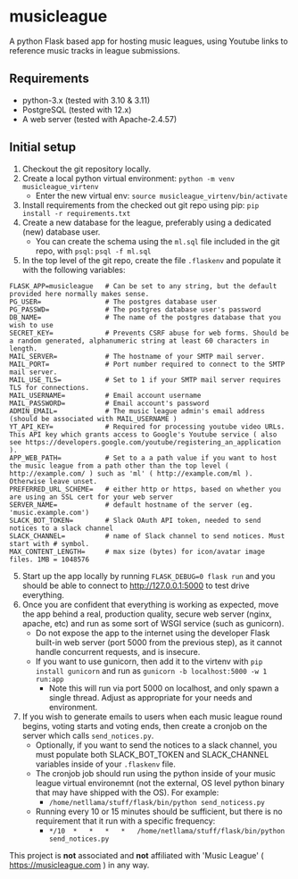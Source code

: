 # musicleague

A python Flask based app for hosting music leagues, using Youtube links to reference music tracks in league submissions.

## Requirements

* python-3.x (tested with 3.10 & 3.11)
* PostgreSQL (tested with 12.x)
* A web server (tested with Apache-2.4.57)

## Initial setup

1. Checkout the git repository locally.
2. Create a local python virtual environment: `python -m venv musicleague_virtenv`
    - Enter the new virtual env: `source musicleague_virtenv/bin/activate`
3. Install requirements from the checked out git repo using pip: `pip install -r requirements.txt`
4. Create a new database for the league, preferably using a dedicated (new) database user.
    - You can create the schema using the `ml.sql` file included in the git repo, with `psql`: `psql -f ml.sql`
4. In the top level of the git repo, create the file `.flaskenv` and populate it with the following variables:
```
FLASK_APP=musicleague   # Can be set to any string, but the default provided here normally makes sense.
PG_USER=                # The postgres database user
PG_PASSWD=              # The postgres database user's password
DB_NAME=                # The name of the postgres database that you wish to use
SECRET_KEY=             # Prevents CSRF abuse for web forms. Should be a random generated, alphanumeric string at least 60 characters in length.
MAIL_SERVER=            # The hostname of your SMTP mail server.
MAIL_PORT=              # Port number required to connect to the SMTP mail server.
MAIL_USE_TLS=           # Set to 1 if your SMTP mail server requires TLS for connections.
MAIL_USERNAME=          # Email account username
MAIL_PASSWORD=          # Email account's password
ADMIN_EMAIL=            # The music league admin's email address (should be associated with MAIL_USERNAME )
YT_API_KEY=             # Required for processing youtube video URLs. This API key which grants access to Google's Youtube service ( also see https://developers.google.com/youtube/registering_an_application ).
APP_WEB_PATH=           # Set to a a path value if you want to host the music league from a path other than the top level ( http://example.com/ ) such as 'ml' ( http://example.com/ml ). Otherwise leave unset.
PREFERRED_URL_SCHEME=   # either http or https, based on whether you are using an SSL cert for your web server
SERVER_NAME=            # default hostname of the server (eg. 'music.example.com')
SLACK_BOT_TOKEN=        # Slack OAuth API token, needed to send notices to a slack channel
SLACK_CHANNEL=          # name of Slack channel to send notices. Must start with # symbol.
MAX_CONTENT_LENGTH=     # max size (bytes) for icon/avatar image files. 1MB = 1048576
```
5. Start up the app locally by running `FLASK_DEBUG=0 flask run` and you should be able to connect to http://127.0.0.1:5000 to test drive everything.
6. Once you are confident that everything is working as expected, move the app behind a real, production quality, secure web server (nginx, apache, etc) and run as some sort of WSGI service (such as gunicorn).
    - Do not expose the app to the internet using the developer Flask built-in web server (port 5000 from the previous step), as it cannot handle concurrent requests, and is insecure.
    - If you want to use gunicorn, then add it to the virtenv with `pip install gunicorn` and run as `gunicorn -b localhost:5000 -w 1 run:app`
        - Note this will run via port 5000 on localhost, and only spawn a single thread. Adjust as appropriate for your needs and environment.
7. If you wish to generate emails to users when each music league round begins, voting starts and voting ends, then create a cronjob on the server which calls `send_notices.py`.
    - Optionally, if you want to send the notices to a slack channel, you must populate both SLACK_BOT_TOKEN and SLACK_CHANNEL variables inside of your `.flaskenv` file.
    - The cronjob job should run using the python inside of your music league virtual environemnt (not the external, OS level python binary that may have shipped with the OS). For example:
        - `/home/netllama/stuff/flask/bin/python send_noticess.py`
    - Running every 10 or 15 minutes should be sufficient, but there is no requirement that it run with a specific frequency:
        - `*/10  *   *   *   *   /home/netllama/stuff/flask/bin/python send_notices.py`

This project is **not** associated and **not** affiliated with 'Music League' ( https://musicleague.com ) in any way.
